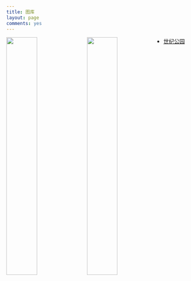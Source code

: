 ```yaml
---
title: 图库
layout: page
comments: yes
---
```


<a href="{{ site.url }}/album/centurypark/" title="世纪公园"><img src="http://www.kxqq.net/images/qqimg.asp?url=http://b151.photo.store.qq.com/psb?/V13JA5z40d9Mx5/xq1WS69Ii1S*FKxCs5Sw8YaI514h34FV3B9kIsry5G4!/b/YcvgBlqNlAAAYqwKDVrSjwAA" style="height:40%; width:40%; float:left;" /></a>
<a href="{{ site.url }}/album/centurypark/" title="世纪公园"><img src="http://www.kxqq.net/images/qqimg.asp?url=http://b150.photo.store.qq.com/psb?/V13JA5z40d9Mx5/0pVXW35FI*fxZ.WC8WHvDcd0n88Ei3AbMY30GZEclbY!/b/YeRDa1nfjgAAYkZkdFnwkQAA" style="margin-left: 10px; height:40%; width:40%; float:left;" /></a>


- [世纪公园](http://ideex.name/cn/album/centurypark)

